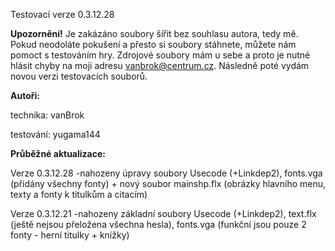 Testovací verze 0.3.12.28

**Upozornění!** Je zakázáno soubory šířit bez souhlasu autora, tedy mě. Pokud neodoláte pokušení a přesto si soubory stáhnete, můžete nám pomoct s testováním hry. Zdrojové soubory mám u sebe a proto je nutné hlásit chyby na moji adresu vanbrok@centrum.cz. Následně poté vydám novou verzi testovacích souborů.



**Autoři:**

technika:
vanBrok

testování:
yugama144



**Průběžné aktualizace:**

Verze 0.3.12.28
-nahozeny úpravy soubory Usecode (+Linkdep2), fonts.vga (přidány všechny fonty) + nový soubor mainshp.flx (obrázky hlavního menu, texty a fonty k titulkům a citacím)

Verze 0.3.12.21
-nahozeny základní soubory Usecode (+Linkdep2), text.flx (ještě nejsou přeložena všechna hesla), fonts.vga (funkční jsou pouze 2 fonty - herní titulky + knížky)
